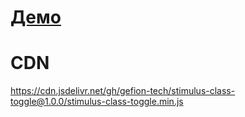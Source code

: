 # [Демо](https://jsfiddle.net/6y6eH4uk/h64qju8d/)

# CDN
https://cdn.jsdelivr.net/gh/gefion-tech/stimulus-class-toggle@1.0.0/stimulus-class-toggle.min.js
